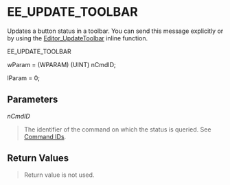 # EE\_UPDATE\_TOOLBAR

Updates a button status in a toolbar. You can send this message explicitly or
by using the [Editor\_UpdateToolbar](../macro/editor_updatetoolbar) inline function.

EE\_UPDATE\_TOOLBAR

wParam = (WPARAM) (UINT) nCmdID;

lParam = 0;

## Parameters

_nCmdID_

> The identifier of the command on which the status is queried. See
> [Command IDs](../cmdid/index).

## Return Values

> Return value is not used.